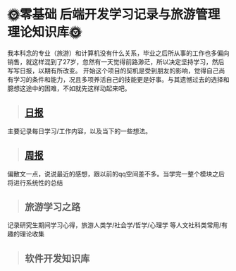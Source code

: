# 🌞零基础 后端开发学习记录与旅游管理理论知识库🌞

我本科念的专业（旅游）和计算机没有什么关系，毕业之后所从事的工作也多偏向销售，就这样混到了27岁，忽然有一天觉得前路渺茫，所以决定坚持学习，然后写写日报，以期有所改变。
开始这个项目的契机是受到朋友的影响，觉得自己尚有学习的条件和能力，况且多项养活自己的技能更是好事。与其遗憾过去的选择和臆想这途中的困难，不如就先这样动起来吧。

>## [日报](Diary)
 主要记录每日学习/工作内容，以及当下的一些想法。
>## [周报](Diary)
偏散文一点，说说最近的感想，跟以前的qq空间差不多。当学完一整个模块之后将进行系统性的总结

>## 旅游学习之路

记录研究生期间学习心得，旅游人类学/社会学/哲学/心理学 等人文社科类常用/有趣的理论收集

>## 软件开发知识库

